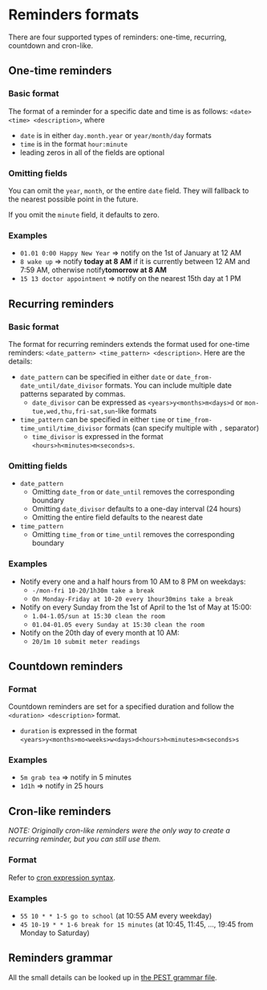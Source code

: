 # Reminders formats

There are four supported types of reminders: one-time, recurring, countdown and cron-like.

## One-time reminders

### Basic format

The format of a reminder for a specific date and time is as follows: `<date> <time> <description>`, where

- `date` is in either `day.month.year` or `year/month/day` formats
- `time` is in the format `hour:minute`
- leading zeros in all of the fields are optional

### Omitting fields

You can omit the `year`, `month`, or the entire `date` field. They will fallback to the nearest possible point in the future.

If you omit the `minute` field, it defaults to zero.

### Examples

- `01.01 0:00 Happy New Year` => notify on the 1st of January at 12 AM
- `8 wake up` => notify **today at 8 AM** if it is currently between 12 AM and 7:59 AM, otherwise notify**tomorrow at 8 AM**
- `15 13 doctor appointment` => notify on the nearest 15th day at 1 PM

## Recurring reminders

### Basic format

The format for recurring reminders extends the format used for one-time reminders: `<date_pattern> <time_pattern> <description>`. Here are the details:

- `date_pattern` can be specified in either `date` or `date_from-date_until/date_divisor` formats. You can include multiple date patterns separated by commas.
  - `date_divisor` can be expressed as `<years>y<months>m<days>d` or `mon-tue,wed,thu,fri-sat,sun`-like formats
- `time_pattern` can be specified in either `time` or `time_from-time_until/time_divisor` formats (can specify multiple with `,` separator)
  - `time_divisor` is expressed in the format `<hours>h<minutes>m<seconds>s`.

### Omitting fields

- `date_pattern`
  - Omitting `date_from` or `date_until` removes the corresponding boundary
  - Omitting `date_divisor` defaults to a one-day interval (24 hours)
  - Omitting the entire field defaults to the nearest date
- `time_pattern`
  - Omitting `time_from` or `time_until` removes the corresponding boundary

### Examples

- Notify every one and a half hours from 10 AM to 8 PM on weekdays:
  - `-/mon-fri 10-20/1h30m take a break`
  - `On Monday-Friday at 10-20 every 1hour30mins take a break`
- Notify on every Sunday from the 1st of April to the 1st of May at 15:00:
  - `1.04-1.05/sun at 15:30 clean the room`
  - `01.04-01.05 every Sunday at 15:30 clean the room`
- Notify on the 20th day of every month at 10 AM:
  - `20/1m 10 submit meter readings`

## Countdown reminders

### Format

Countdown reminders are set for a specified duration and follow the `<duration> <description>` format.

- `duration` is expressed in the format `<years>y<months>mo<weeks>w<days>d<hours>h<minutes>m<seconds>s`

### Examples

- `5m grab tea` => notify in 5 minutes
- `1d1h` => notify in 25 hours

## Cron-like reminders

_NOTE: Originally cron-like reminders were the only way to create a recurring reminder, but you can still use them._

### Format

Refer to [cron expression syntax][cron].

### Examples

- `55 10 * * 1-5 go to school` (at 10:55 AM every weekday)
- `45 10-19 * * 1-6 break for 15 minutes` (at 10:45, 11:45, ..., 19:45 from Monday to Saturday)

## Reminders grammar

All the small details can be looked up in [the PEST grammar file](/src/grammars/reminder.pest).

[cron]: https://en.wikipedia.org/wiki/Cron#CRON_expression
